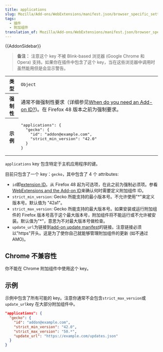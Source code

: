 ```yaml
---
title: applications
slug: Mozilla/Add-ons/WebExtensions/manifest.json/browser_specific_settings
tags:
  - 插件
  - 附加组件
translation_of: Mozilla/Add-ons/WebExtensions/manifest.json/browser_specific_settings
---
```

{{AddonSidebar}}

> **备注：** 注意这个 key 不被 Blink-based 浏览器 (Google Chrome 和 Opera) 支持。如果你在插件中包含了这个 key，当在这些浏览器中调用时虽然能用但是会显示警告。

<table class="fullwidth-table standard-table">
  <tbody>
    <tr>
      <th scope="row">类型</th>
      <td><code>Object</code></td>
    </tr>
    <tr>
      <th scope="row">强制性</th>
      <td>
        通常不做强制性要求（详细参见<a
          href="/en-US/Add-ons/WebExtensions/WebExtensions_and_the_Add-on_ID#When_do_you_need_an_Add-on_ID"
          >When do you need an Add-on ID</a
        ><a
          href="/en-US/Add-ons/WebExtensions/manifest.json/applications#When_do_I_need_the_applications_key"
          >?</a
        >)。在 Firefox 48 版本之前为强制要求。
      </td>
    </tr>
    <tr>
      <th scope="row">示例</th>
      <td>
        <pre class="brush: json">
"applications": {
  "gecko": {
    "id": "addon@example.com",
    "strict_min_version": "42.0"
  }
}</pre
        >
      </td>
    </tr>
  </tbody>
</table>

`applications` key 包含特定于主机应用程序的键。

目前只包含了一个 key：`gecko`，其中包含了 4 个 attributes:

- `id`即[extension ID](/zh-CN/Add-ons/Install_Manifests#id)。从 Firefox 48 起为可选项，在此之前为强制必须项。参看[WebExtensions and the Add-on ID](/zh-CN/docs/Mozilla/Add-ons/WebExtensions/WebExtensions_and_the_Add-on_ID)来确认何时需要定义附加组件 ID。
- `strict_min_version`: Gecko 所能支持的最小版本号。不允许使用"\*"来定义版本号。默认值为 "42a1"。
- `strict_max_version`: Gecko 所能支持的最大版本号。如果安装或运行附加组件的 Firefox 版本号高于这个最大版本号，附加组件将不能运行或不允许被安装。默认值为"\*"，意思为不对最大版本号做检查。
- `update_url`为链接到[add-on update manifest](/zh-CN/Add-ons/Updates)的链接。注意链接必须以"https"开头。这是为了使你自己就能够管理附加组件的更新 (如不通过 AMO)。

## Chrome 不兼容性

你不能在 Chrome 附加组件中使用这个 key。

## 示例

示例中包含了所有可能的 key。注意你通常不会包含`strict_max_version`或`update_url`key 在大部分附加组件中。

```json
"applications": {
  "gecko": {
    "id": "addon@example.com",
    "strict_min_version": "42.0",
    "strict_max_version": "50.*",
    "update_url": "https://example.com/updates.json"
  }
}
```
